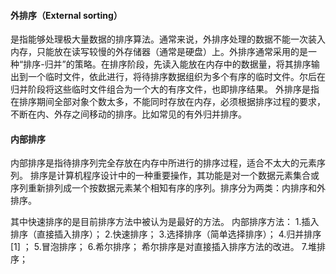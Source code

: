 #### 外排序（External sorting）
是指能够处理极大量数据的排序算法。通常来说，外排序处理的数据不能一次装入内存，只能放在读写较慢的外存储器（通常是硬盘）上。外排序通常采用的是一种“排序-归并”的策略。在排序阶段，先读入能放在内存中的数据量，将其排序输出到一个临时文件，依此进行，将待排序数据组织为多个有序的临时文件。尔后在归并阶段将这些临时文件组合为一个大的有序文件，也即排序结果。
外排序是指在排序期间全部对象个数太多，不能同时存放在内存，必须根据排序过程的要求，不断在内、外存之间移动的排序。比如常见的有外归并排序。

#### 内部排序

内部排序是指待排序列完全存放在内存中所进行的排序过程，适合不太大的元素序列。
排序是计算机程序设计中的一种重要操作，其功能是对一个数据元素集合或序列重新排列成一个按数据元素某个相知有序的序列。排序分为两类：内排序和外排序。

其中快速排序的是目前排序方法中被认为是最好的方法。
内部排序方法：
1.插入排序（直接插入排序）；
2.快速排序；
3.选择排序（简单选择排序）；
4.归并排序[1]  ；
5.冒泡排序；
6.希尔排序；
希尔排序是对直接插入排序方法的改进。
7.堆排序；
